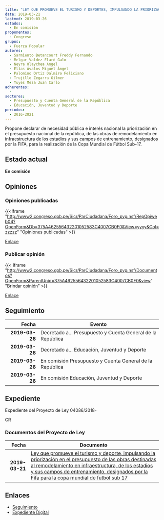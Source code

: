 ```yaml
---
title: "LEY QUE PROMUEVE EL TURISMO Y DEPORTES, IMPULSANDO LA PRIORIZACIÓN EN EL PRESUPUESTO DE LAS OBRAS DESTINADAS AL REMODELAMIENTO EN INFRAESTRUCTURA, DE LOS ESTADIOS Y SUS CAMPOS DE ENTRENAMIENTO DESIGNADOS POR LA FIFA PARA LA COPA MUNDIAL DE FÚTBOL SUB-17"
date: 2019-03-21
lastmod: 2019-03-26
estados: 
  - En comisión
proponentes: 
  - Congreso
grupos: 
  - Fuerza Popular
autores: 
  - Sarmiento Betancourt Freddy Fernando
  - Melgar Valdez Elard Galo
  - Neyra Olaychea Angel
  - Elías Ávalos Miguel Ángel
  - Palomino Ortiz Dalmiro Feliciano
  - Trujillo Zegarra Gilmer
  - Yuyes Meza Juan Carlo
adherentes: 
  - 
sectores: 
  - Presupuesto y Cuenta General de la República
  - Educación, Juventud y Deporte
periodos: 
  - 2016-2021
---
```


Propone declarar de necesidad pública e interés nacional la priorización en el presupuesto nacional de la república, de las obras de remodelamiento en infraestructura de los estadios y sus campos de entrenamiento, designados por la FIFA, para la realización de la Copa Mundial de Fútbol Sub-17.


## Estado actual

**En comisión**

## Opiniones

### Opiniones publicadas

{{<iframe "http://www2.congreso.gob.pe/Sicr/ParCiudadana/Foro_pvp.nsf/RepOpiweb04?OpenForm&Db=375A462556432201052583C4007CB0F0&View=yyyy&Col=zzzzz" "Opiniones publicadas" >}}

[Enlace](http://www2.congreso.gob.pe/Sicr/ParCiudadana/Foro_pvp.nsf/RepOpiweb04?OpenForm&Db=375A462556432201052583C4007CB0F0&View=yyyy&Col=zzzzz)
### Publicar opinión

{{< iframe "http://www2.congreso.gob.pe/Sicr/ParCiudadana/Foro_pvp.nsf/Documentos?OpenForm&ParentUnid=375A462556432201052583C4007CB0F0&view" "Brindar opinión" >}}

[Enlace](http://www2.congreso.gob.pe/Sicr/ParCiudadana/Foro_pvp.nsf/Documentos?OpenForm&ParentUnid=375A462556432201052583C4007CB0F0&view)

## Seguimiento

| Fecha | Evento |
|------:|--------|
| **2019-03-26** | Decretado a... Presupuesto y Cuenta General de la República|
| **2019-03-26** | Decretado a... Educación, Juventud y Deporte|
| **2019-03-26** | En comisión Presupuesto y Cuenta General de la República|
| **2019-03-26** | En comisión Educación, Juventud y Deporte|


## Expediente

Expediente del Proyecto de Ley 04086/2018-

CR


### Documentos del Proyecto de Ley

| Fecha | Documento |
|------:|--------|
| **2019-03-21** | [Ley que promueve el turismo y deporte, impulsando la priorización en el presupuesto de las obras destinadas al remodelamiento en infraestructura, de los estadios y sus campos de entrenamiento, designados por la Fifa para la copa mundial de futbol sub 17](http://www.leyes.congreso.gob.pe/Documentos/2016_2021/Proyectos_de_Ley_y_de_Resoluciones_Legislativas/PL0408620190321.pdf) |

## Enlaces 

- [Seguimiento](http://www2.congreso.gob.pe/Sicr/TraDocEstProc/CLProLey2016.nsf/f7fff46988ca05b1052578e100829cc7/9652e3b08317e6ea052583c4007c47c8?OpenDocument)
- [Expediente Digital](http://www2.congreso.gob.pe/Sicr/TraDocEstProc/CLProLey2016.nsf/f7fff46988ca05b1052578e100829cc7/9652e3b08317e6ea052583c4007c47c8?OpenDocument&Click=05257FB7005EB655.eb71d0cf91d8294e05256cdf006b5706/$Body/0.1C6C)
